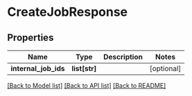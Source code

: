 # CreateJobResponse

## Properties
Name | Type | Description | Notes
------------ | ------------- | ------------- | -------------
**internal_job_ids** | **list[str]** |  | [optional] 

[[Back to Model list]](../README.md#documentation-for-models) [[Back to API list]](../README.md#documentation-for-api-endpoints) [[Back to README]](../README.md)


